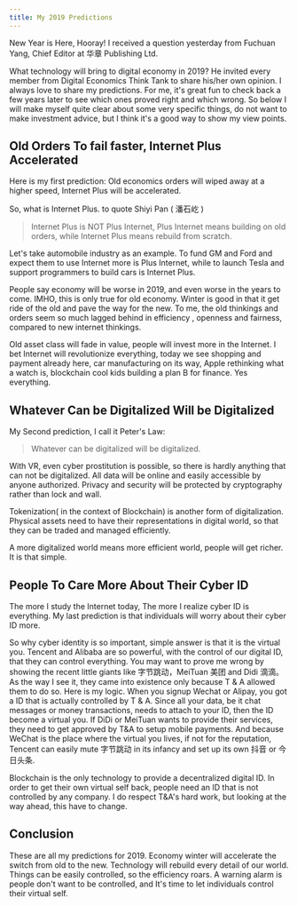 ```yaml
---
title: My 2019 Predictions
---
```


New Year is Here, Hooray! I received a question yesterday from Fuchuan Yang, Chief Editor at 华章 Publishing Ltd.

What technology will bring to digital economy in 2019?
He invited every member from Digital Economics Think Tank to share his/her own opinion. I always love to share my predictions. For me, it's great fun to check back a few years later to see which ones proved right and which wrong. So below I will make myself quite clear about some very specific things, do not want to make investment advice, but I think it's a good way to show my view points.

## Old Orders To fail faster, Internet Plus Accelerated

Here is my first prediction: Old economics orders will wiped away at a higher speed, Internet Plus will be accelerated.

So, what is Internet Plus. to quote Shiyi Pan ( 潘石屹 )

>Internet Plus is NOT Plus Internet, Plus Internet means building on old orders, while Internet Plus means rebuild from scratch.

Let's take automobile industry as an example. To fund GM and Ford and expect them to use Internet more is Plus Internet, while to launch Tesla and support programmers to build cars is Internet Plus.

People say economy will be worse in 2019, and even worse in the years to come. IMHO, this is only true for old economy. Winter is good in that it get ride of the old and pave the way for the new. To me, the old thinkings and orders seem so much lagged behind in efficiency , openness and fairness, compared to new internet thinkings.

Old asset class will fade in value, people will invest more in the Internet. I bet Internet will revolutionize everything, today we see shopping and payment already here, car manufacturing on its way, Apple rethinking what a watch is, blockchain cool kids building a plan B for finance. Yes everything.

## Whatever Can be Digitalized Will be Digitalized
My Second prediction, I call it Peter's Law:

> Whatever can be digitalized will be digitalized.

With VR, even cyber prostitution is possible, so there is hardly anything that can not be digitalized. All data will be online and easily accessible by anyone authorized. Privacy and security will be protected by cryptography rather than lock and wall.

Tokenization( in the context of Blockchain) is another form of digitalization. Physical assets need to have their representations in digital world, so that they can be traded and managed efficiently.

A more digitalized world means more efficient world, people will get richer. It is that simple.

## People To Care More About Their Cyber ID

The more I study the Internet today, The more I realize cyber ID is everything. My last prediction is that individuals will worry about their cyber ID more.

So why cyber identity is so important, simple answer is that it is the virtual you. Tencent and Alibaba are so powerful, with the control of our digital ID, that they can control everything. You may want to prove me wrong by showing the recent little giants like 字节跳动，MeiTuan 美团 and Didi 滴滴。As the way I see it, they came into existence only because T & A allowed them to do so. Here is my logic. When you signup Wechat or Alipay, you got a ID that is actually controlled by T & A. Since all your data, be it chat messages or money transactions, needs to attach to your ID, then the ID become a virtual you. If DiDi or MeiTuan wants to provide their services, they need to get approved by T&A to setup mobile payments. And because WeChat is the place where the virtual you lives, if not for the reputation, Tencent can easily mute 字节跳动 in its infancy and set up its own 抖音 or 今日头条.

Blockchain is the only technology to provide a decentralized digital ID. In order to get their own virtual self back, people need an ID that is not controlled by any company. I do respect T&A's hard work, but looking at the way ahead, this have to change.

## Conclusion

These are all my predictions for 2019. Economy winter will accelerate the switch from old to the new. Technology will rebuild every detail of our world. Things can be easily controlled, so the efficiency roars. A warning alarm is people don't want to be controlled, and It's time to let individuals control their virtual self.
